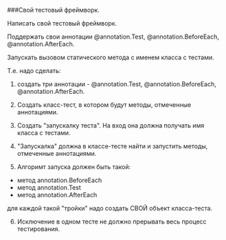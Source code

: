 ###Свой тестовый фреймворк.

Написать свой тестовый фреймворк.

Поддержать свои аннотации @annotation.Test, @annotation.BeforeEach, @annotation.AfterEach.

Запускать вызовом статического метода с именем класса с тестами.

Т.е. надо сделать:
1. создать три аннотации - @annotation.Test, @annotation.BeforeEach, @annotation.AfterEach.
2. Создать класс-тест, в котором будут методы, отмеченные аннотациями.
3. Создать "запускалку теста". На вход она должна получать имя класса с тестами.
4. "Запускалка" должна в классе-тесте найти и запустить методы, отмеченные аннотациями.

5. Алгоримт запуска должен быть такой:
* метод annotation.BeforeEach
* метод annotation.Test
* метод annotation.AfterEach

для каждой такой "тройки" надо создать СВОЙ объект класса-теста.

6. Исключение в одном тесте не должно прерывать весь процесс тестирования.